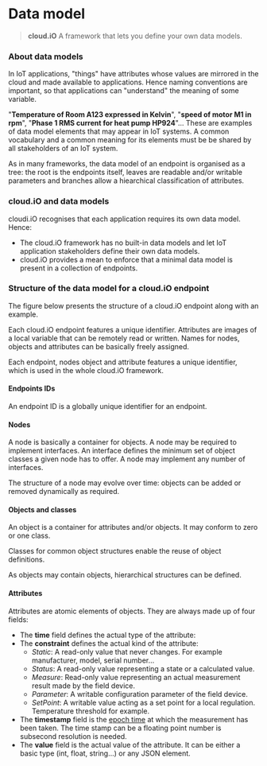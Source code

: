 # Data model #

> **cloud.iO** A framework that lets you define your own data models.  

### About data models ###

In IoT applications, "things" have attributes whose values are mirrored in the cloud and made available to applications. Hence naming conventions are important, so that applications can "understand" the meaning of some variable.

"**Temperature of Room A123 expressed in Kelvin**", "**speed of motor M1 in rpm**", "**Phase 1 RMS current for heat pump HP924**"... These are examples of data model elements that may appear in IoT systems. A common vocabulary and a common meaning for its elements must be be shared by all stakeholders of an IoT system.

As in many frameworks, the data model of an endpoint is organised as a tree: the root is the endpoints itself, leaves are readable and/or writable parameters and branches allow a hiearchical classification of attributes.

### cloud.iO and data models ###

cloudi.iO recognises that each application requires its own data model. Hence:

- The cloud.iO framework has no built-in data models and let IoT application stakeholders define their own data models.
- cloud.iO provides a mean to enforce that a minimal data model is present in a collection of endpoints.

### Structure of the data model for a cloud.iO endpoint  ###

The figure below presents the structure of a cloud.iO endpoint along with an example.

Each cloud.iO endpoint features a unique identifier. Attributes are images of a local variable that can be remotely read or written. Names for nodes, objects and attributes can be basically freely assigned.

Each endpoint, nodes object and attribute features a unique identifier, which is used in the whole cloud.iO framework. 

#### Endpoints IDs ####

An endpoint ID is a globally unique identifier for an endpoint.

#### Nodes ####

A node is basically a container for objects. A node may be required to implement interfaces. An interface defines the minimum set of object classes a given node has to offer. A node may implement any number of interfaces.

The structure of a node may evolve over time: objects can be added or removed dynamically as required.

#### Objects and classes ####

An object is a container for attributes and/or objects. It may conform to zero or one class.

Classes for common object structures enable the reuse of object definitions.

As objects may contain objects, hierarchical structures can be defined. 

#### Attributes ####

Attributes are atomic elements of objects. They are always made up of four fields:

- The **time** field defines the actual type of the attribute:
- The **constraint** defines the actual kind of the attribute:
	- *Static*: A read-only value that never changes. For example manufacturer, model, serial number…
	- *Status*: A read-only value representing a state or a calculated value.
	- *Measure*: Read-only value representing an actual measurement result made by the field device.
	- *Parameter*: A writable configuration parameter of the field device.
	- *SetPoint*: A writable value acting as a set point for a local regulation. Temperature threshold for example.
- The **timestamp** field is the [epoch time](https://en.wikipedia.org/wiki/Unix_time "epoch time") at which the measurement has been taken. The time stamp can be a floating point number is subsecond resolution is needed.
- The **value** field is the actual value of the attribute. It can be either a basic type (int, float, string...) or any JSON element.

